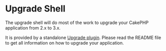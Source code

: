 <a id="upgrade-shell"></a>

# Upgrade Shell

The upgrade shell will do most of the work to upgrade your CakePHP application
from 2.x to 3.x.

It is provided by a standalone
[Upgrade plugin](https://github.com/cakephp/upgrade). Please read the README
file to get all information on how to upgrade your application.
